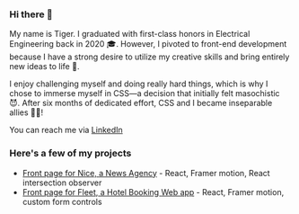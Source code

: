 ### Hi there 👋

My name is Tiger. I graduated with first-class honors in Electrical Engineering back in 2020 🎓. However, I pivoted to front-end development because I have a strong desire to utilize my creative skills and bring entirely new ideas to life 🌱. 

I enjoy challenging myself and doing really hard things, which is why I chose to immerse myself in CSS—a decision that initially felt masochistic 😈. After six months of dedicated effort, CSS and I became inseparable allies 🤜🤛!

You can reach me via [LinkedIn](https://linkedin.com/in/tiger-schad-50ba3419a)

### Here's a few of my projects
- [Front page for Nice, a News Agency](https://hopeful-banach-2c4077.netlify.app/) - React, Framer motion, React intersection observer
- [Front page for Fleet, a Hotel Booking Web app](https://brave-golick-62bb47.netlify.app/) - React, Framer motion, custom form controls



